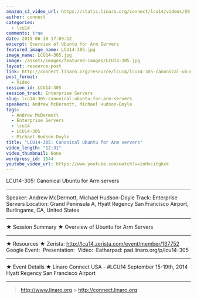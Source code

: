 ```yaml
---
amazon_s3_video_url: https://static.linaro.org/connect/lcu14/videos/09-17-Wednesday/LCU14-305-%20Canonical%20Ubuntu%20for%20ARM%20servers.mp4
author: connect
categories:
  - lcu14
comments: true
date: 2015-06-30 17:09:12
excerpt: Overview of Ubuntu for Arm Servers
featured_image_name: LCU14-305.jpg
image_name: LCU14-305.jpg
image: /assets/images/featured-images/LCU14-305.jpg
layout: resource-post
link: http://connect.linaro.org/resource/lcu14/lcu14-305-canonical-ubuntu-for-arm-servers/
post_format:
  - Video
session_id: LCU14-305
session_track: Enterprise Servers
slug: lcu14-305-canonical-ubuntu-for-arm-servers
speakers: Andrew McDermott, Michael Hudson-Doyle
tags:
  - Andrew McDermott
  - Enterprise Servers
  - lcu14
  - LCU14-305
  - Michael Hudson-Doyle
title: "LCU14-305: Canonical Ubuntu for Arm servers"
video_length: "12:31"
video_thumbnail: None
wordpress_id: 1544
youtube_video_url: https://www.youtube.com/watch?v=inHxcitgkxk
---
```


LCU14-305: Canonical Ubuntu for Arm servers

---

Speaker: Andrew McDermott, Michael Hudson-Doyle
Track: Enterprise Servers
Location: Grand Peninsula A, Hyatt Regency San Francisco Airport, Burlingame, CA, United States

---

★ Session Summary ★
Overview of Ubuntu for Arm Servers

---

★ Resources ★
Zerista: http://lcu14.zerista.com/event/member/137752
Google Event: 
Presentation: 
Video: 
Eatherpad: pad.linaro.org/p/lcu14-305

---

★ Event Details ★
Linaro Connect USA - #LCU14
September 15-19th, 2014
Hyatt Regency San Francisco Airport

---

> http://www.linaro.org > http://connect.linaro.org

